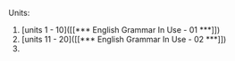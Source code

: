 
Units:
1. [units 1 - 10]([[*** English Grammar In Use - 01 ***]])
2. [units 11 - 20]([[*** English Grammar In Use - 02 ***]])
3. 